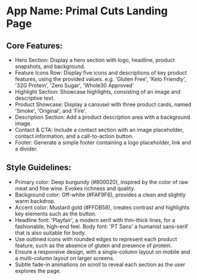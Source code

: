 # **App Name**: Primal Cuts Landing Page

## Core Features:

- Hero Section: Display a hero section with logo, headline, product snapshots, and background.
- Feature Icons Row: Display five icons and descriptions of key product features, using the provided values. e.g. 'Gluten Free', 'Keto Friendly', '32G Protein', 'Zero Sugar', 'Whole30 Approved'
- Highlight Section: Showcase highlights, consisting of an image and descriptive text.
- Product Showcase: Display a carousel with three product cards, named 'Smoke', 'Original', and 'Fire'.
- Description Section: Add a product description area with a background image.
- Contact & CTA: Include a contact section with an image placeholder, contact information, and a call-to-action button.
- Footer: Generate a simple footer containing a logo placeholder, link and a divider.

## Style Guidelines:

- Primary color: Deep burgundy (#800020), inspired by the color of raw meat and fine wine. Evokes richness and quality.
- Background color: Off-white (#FAF9F6), provides a clean and slightly warm backdrop.
- Accent color: Mustard gold (#FFDB58), creates contrast and highlights key elements such as the button.
- Headline font: 'Playfair', a modern serif with thin-thick lines, for a fashionable, high-end feel. Body font: 'PT Sans' a humanist sans-serif that is also suitable for body.
- Use outlined icons with rounded edges to represent each product feature, such as the absence of gluten and presence of protein.
- Ensure a responsive design, with a single-column layout on mobile and a multi-column layout on larger screens.
- Subtle fade-in animations on scroll to reveal each section as the user explores the page.